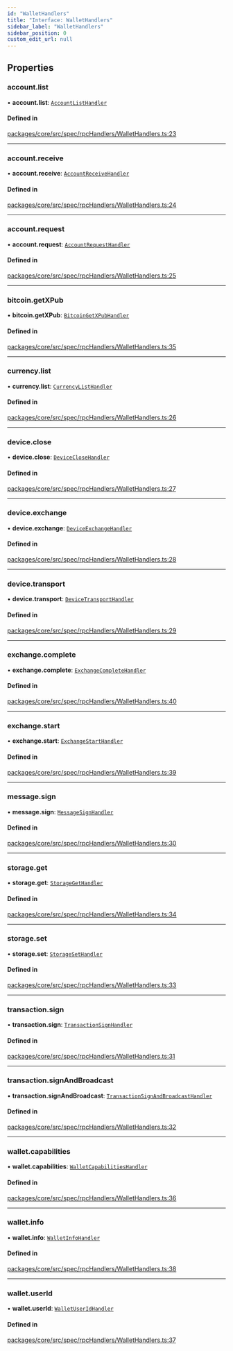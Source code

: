 ```yaml
---
id: "WalletHandlers"
title: "Interface: WalletHandlers"
sidebar_label: "WalletHandlers"
sidebar_position: 0
custom_edit_url: null
---
```


## Properties

### account.list

• **account.list**: [`AccountListHandler`](../#accountlisthandler)

#### Defined in

[packages/core/src/spec/rpcHandlers/WalletHandlers.ts:23](https://github.com/LedgerHQ/wallet-api/blob/main/packages/core/src/spec/rpcHandlers/WalletHandlers.ts#L23)

___

### account.receive

• **account.receive**: [`AccountReceiveHandler`](../#accountreceivehandler)

#### Defined in

[packages/core/src/spec/rpcHandlers/WalletHandlers.ts:24](https://github.com/LedgerHQ/wallet-api/blob/main/packages/core/src/spec/rpcHandlers/WalletHandlers.ts#L24)

___

### account.request

• **account.request**: [`AccountRequestHandler`](../#accountrequesthandler)

#### Defined in

[packages/core/src/spec/rpcHandlers/WalletHandlers.ts:25](https://github.com/LedgerHQ/wallet-api/blob/main/packages/core/src/spec/rpcHandlers/WalletHandlers.ts#L25)

___

### bitcoin.getXPub

• **bitcoin.getXPub**: [`BitcoinGetXPubHandler`](../#bitcoingetxpubhandler)

#### Defined in

[packages/core/src/spec/rpcHandlers/WalletHandlers.ts:35](https://github.com/LedgerHQ/wallet-api/blob/main/packages/core/src/spec/rpcHandlers/WalletHandlers.ts#L35)

___

### currency.list

• **currency.list**: [`CurrencyListHandler`](../#currencylisthandler)

#### Defined in

[packages/core/src/spec/rpcHandlers/WalletHandlers.ts:26](https://github.com/LedgerHQ/wallet-api/blob/main/packages/core/src/spec/rpcHandlers/WalletHandlers.ts#L26)

___

### device.close

• **device.close**: [`DeviceCloseHandler`](../#deviceclosehandler)

#### Defined in

[packages/core/src/spec/rpcHandlers/WalletHandlers.ts:27](https://github.com/LedgerHQ/wallet-api/blob/main/packages/core/src/spec/rpcHandlers/WalletHandlers.ts#L27)

___

### device.exchange

• **device.exchange**: [`DeviceExchangeHandler`](../#deviceexchangehandler)

#### Defined in

[packages/core/src/spec/rpcHandlers/WalletHandlers.ts:28](https://github.com/LedgerHQ/wallet-api/blob/main/packages/core/src/spec/rpcHandlers/WalletHandlers.ts#L28)

___

### device.transport

• **device.transport**: [`DeviceTransportHandler`](../#devicetransporthandler)

#### Defined in

[packages/core/src/spec/rpcHandlers/WalletHandlers.ts:29](https://github.com/LedgerHQ/wallet-api/blob/main/packages/core/src/spec/rpcHandlers/WalletHandlers.ts#L29)

___

### exchange.complete

• **exchange.complete**: [`ExchangeCompleteHandler`](../#exchangecompletehandler)

#### Defined in

[packages/core/src/spec/rpcHandlers/WalletHandlers.ts:40](https://github.com/LedgerHQ/wallet-api/blob/main/packages/core/src/spec/rpcHandlers/WalletHandlers.ts#L40)

___

### exchange.start

• **exchange.start**: [`ExchangeStartHandler`](../#exchangestarthandler)

#### Defined in

[packages/core/src/spec/rpcHandlers/WalletHandlers.ts:39](https://github.com/LedgerHQ/wallet-api/blob/main/packages/core/src/spec/rpcHandlers/WalletHandlers.ts#L39)

___

### message.sign

• **message.sign**: [`MessageSignHandler`](../#messagesignhandler)

#### Defined in

[packages/core/src/spec/rpcHandlers/WalletHandlers.ts:30](https://github.com/LedgerHQ/wallet-api/blob/main/packages/core/src/spec/rpcHandlers/WalletHandlers.ts#L30)

___

### storage.get

• **storage.get**: [`StorageGetHandler`](../#storagegethandler)

#### Defined in

[packages/core/src/spec/rpcHandlers/WalletHandlers.ts:34](https://github.com/LedgerHQ/wallet-api/blob/main/packages/core/src/spec/rpcHandlers/WalletHandlers.ts#L34)

___

### storage.set

• **storage.set**: [`StorageSetHandler`](../#storagesethandler)

#### Defined in

[packages/core/src/spec/rpcHandlers/WalletHandlers.ts:33](https://github.com/LedgerHQ/wallet-api/blob/main/packages/core/src/spec/rpcHandlers/WalletHandlers.ts#L33)

___

### transaction.sign

• **transaction.sign**: [`TransactionSignHandler`](../#transactionsignhandler)

#### Defined in

[packages/core/src/spec/rpcHandlers/WalletHandlers.ts:31](https://github.com/LedgerHQ/wallet-api/blob/main/packages/core/src/spec/rpcHandlers/WalletHandlers.ts#L31)

___

### transaction.signAndBroadcast

• **transaction.signAndBroadcast**: [`TransactionSignAndBroadcastHandler`](../#transactionsignandbroadcasthandler)

#### Defined in

[packages/core/src/spec/rpcHandlers/WalletHandlers.ts:32](https://github.com/LedgerHQ/wallet-api/blob/main/packages/core/src/spec/rpcHandlers/WalletHandlers.ts#L32)

___

### wallet.capabilities

• **wallet.capabilities**: [`WalletCapabilitiesHandler`](../#walletcapabilitieshandler)

#### Defined in

[packages/core/src/spec/rpcHandlers/WalletHandlers.ts:36](https://github.com/LedgerHQ/wallet-api/blob/main/packages/core/src/spec/rpcHandlers/WalletHandlers.ts#L36)

___

### wallet.info

• **wallet.info**: [`WalletInfoHandler`](../#walletinfohandler)

#### Defined in

[packages/core/src/spec/rpcHandlers/WalletHandlers.ts:38](https://github.com/LedgerHQ/wallet-api/blob/main/packages/core/src/spec/rpcHandlers/WalletHandlers.ts#L38)

___

### wallet.userId

• **wallet.userId**: [`WalletUserIdHandler`](../#walletuseridhandler)

#### Defined in

[packages/core/src/spec/rpcHandlers/WalletHandlers.ts:37](https://github.com/LedgerHQ/wallet-api/blob/main/packages/core/src/spec/rpcHandlers/WalletHandlers.ts#L37)
